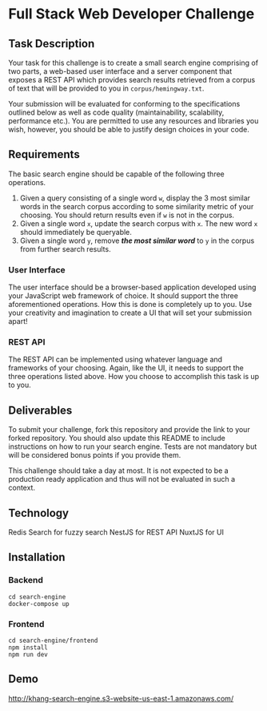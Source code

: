 # Full Stack Web Developer Challenge
## Task Description
Your task for this challenge is to create a small search engine comprising of two parts, a web-based user interface and a server component that exposes a REST API which provides search results retrieved from a corpus of text that will be provided to you in `corpus/hemingway.txt`.

Your submission will be evaluated for conforming to the specifications outlined below as well as code quality (maintainability, scalability, performance etc.). You are permitted to use any resources and libraries you wish, however, you should be able to justify design choices in your code.


## Requirements
The basic search engine should be capable of the following three operations.

1. Given a query consisting of a single word `w`, display the 3 most similar words in the search corpus according to some similarity metric of your choosing. You should return results even if `w` is not in the corpus.
2. Given a single word `x`, update the search corpus with `x`. The new word `x` should immediately be 
queryable.
3. Given a single word `y`, remove **_the most similar word_** to `y` in the corpus from further search results. 
### User Interface
The user interface should be a browser-based application developed using your JavaScript web framework of choice. It should support the three aforementioned operations. How this is done is completely up to you. Use your creativity and imagination to create a UI that will set your submission apart!

### REST API
The REST API can be implemented using whatever language and frameworks of your choosing. Again, like the UI, it needs to support the three operations listed above. How you choose to accomplish this task is up to you.

## Deliverables
To submit your challenge, fork this repository and provide the link to your forked repository.
You should also update this README to include instructions on how to run your search engine.
Tests are not mandatory but will be considered bonus points if you provide them.

This challenge should take a day at most. It is not expected to be a production ready application and thus will not be evaluated in such a context.

## Technology
Redis Search for fuzzy search
NestJS for REST API
NuxtJS for UI

## Installation
### Backend 
```
cd search-engine
docker-compose up
```

### Frontend
```
cd search-engine/frontend
npm install
npm run dev
```

## Demo
http://khang-search-engine.s3-website-us-east-1.amazonaws.com/
